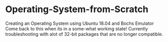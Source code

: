 # Operating-System-from-Scratch
Creating an Operating System using Ubuntu 18.04 and Bochs Emulator
Come back to this when its in a some-what working state! Currently troubleshooting with alot of 32-bit packages that are no longer compatible.
